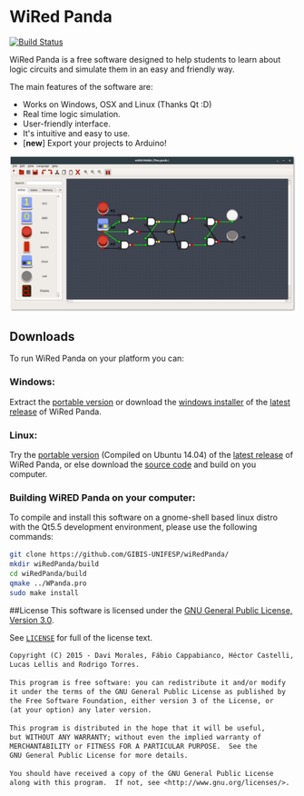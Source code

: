 # WiRed Panda

[![Build Status](https://travis-ci.org/GIBIS-UNIFESP/wiRedPanda.svg?branch=master)](https://travis-ci.org/GIBIS-UNIFESP/wiRedPanda)

WiRed Panda is a free software designed to help students to learn about logic circuits and simulate them in an easy and friendly way.

The main features of the software are:
  - Works on Windows, OSX and Linux (Thanks Qt :D)
  - Real time logic simulation.
  - User-friendly interface.
  - It's intuitive and easy to use.
  - [**new**] Export your projects to Arduino!

![Alt text](images/wpanda.png?raw=true "WiRed Panda Screenshot")

## Downloads
To run WiRed Panda on your platform you can:

### Windows:
 Extract the [portable version](https://github.com/GIBIS-UNIFESP/wiRedPanda/releases/download/v1.9-beta/WiredPanda_1_9_Windows_Portable_x86_64.zip) or download the [windows installer](https://github.com/GIBIS-UNIFESP/wiRedPanda/releases/download/v1.9-beta/WiredPanda_1_9_Windows_Installer_x86_64.exe) of the [latest release](https://github.com/GIBIS-UNIFESP/wiRedPanda/releases/tag/v1.9-beta) of WiRed Panda.
  
### Linux:
 Try the [portable version](https://github.com/GIBIS-UNIFESP/wiRedPanda/releases/download/v1.8-beta/WiredPanda_Portable_Ubuntu1404_x64.tar.gz) (Compiled on Ubuntu 14.04) of the [latest release](https://github.com/GIBIS-UNIFESP/wiRedPanda/releases/tag/v1.9-beta) of WiRed Panda, or else download the [source code](https://github.com/GIBIS-UNIFESP/wiRedPanda/archive/v1.9-beta.tar.gz) and build on you computer.

### Building WiRED Panda on your computer:

 To compile and install this software on a gnome-shell based linux distro with the Qt5.5 development environment, please use the following commands:


```sh
git clone https://github.com/GIBIS-UNIFESP/wiRedPanda/
mkdir wiRedPanda/build
cd wiRedPanda/build
qmake ../WPanda.pro
sudo make install
```

##License
This software is licensed under the [GNU General Public License, Version 3.0](http://www.gnu.org/licenses/).

See [`LICENSE`](LICENSE) for full of the license text.
  
    Copyright (C) 2015 - Davi Morales, Fábio Cappabianco, Héctor Castelli, Lucas Lellis and Rodrigo Torres.
    
    This program is free software: you can redistribute it and/or modify
    it under the terms of the GNU General Public License as published by
    the Free Software Foundation, either version 3 of the License, or
    (at your option) any later version.
    
    This program is distributed in the hope that it will be useful,
    but WITHOUT ANY WARRANTY; without even the implied warranty of
    MERCHANTABILITY or FITNESS FOR A PARTICULAR PURPOSE.  See the
    GNU General Public License for more details.
    
    You should have received a copy of the GNU General Public License
    along with this program.  If not, see <http://www.gnu.org/licenses/>.
